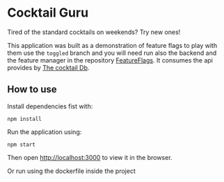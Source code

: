 # Cocktail Guru

Tired of the standard cocktails on weekends? Try new ones!

This application was built as a demonstration of feature flags to play with them use the `toggled` branch and you will need run also the backend and the feature manager in the repository [FeatureFlags](https://github.com/cboiam/FeatureFlags). It consumes the api provides by [The cocktail Db](http://thecocktaildb.com).

## How to use

Install dependencies fist with:

```
npm install
```

Run the application using:

```
npm start
```

Then open [http://localhost:3000](http://localhost:3000) to view it in the browser.

Or run using the dockerfile inside the project
